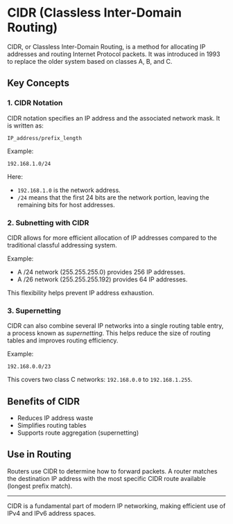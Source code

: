 
# CIDR (Classless Inter-Domain Routing)

CIDR, or Classless Inter-Domain Routing, is a method for allocating IP addresses and routing Internet Protocol packets. It was introduced in 1993 to replace the older system based on classes A, B, and C.

## Key Concepts

### 1. CIDR Notation
CIDR notation specifies an IP address and the associated network mask. It is written as:

```
IP_address/prefix_length
```

Example:
```
192.168.1.0/24
```

Here:
- `192.168.1.0` is the network address.
- `/24` means that the first 24 bits are the network portion, leaving the remaining bits for host addresses.

### 2. Subnetting with CIDR
CIDR allows for more efficient allocation of IP addresses compared to the traditional classful addressing system.

Example:
- A /24 network (255.255.255.0) provides 256 IP addresses.
- A /26 network (255.255.255.192) provides 64 IP addresses.

This flexibility helps prevent IP address exhaustion.

### 3. Supernetting
CIDR can also combine several IP networks into a single routing table entry, a process known as *supernetting*. This helps reduce the size of routing tables and improves routing efficiency.

Example:
```
192.168.0.0/23
```
This covers two class C networks: `192.168.0.0` to `192.168.1.255`.

## Benefits of CIDR
- Reduces IP address waste
- Simplifies routing tables
- Supports route aggregation (supernetting)

## Use in Routing
Routers use CIDR to determine how to forward packets. A router matches the destination IP address with the most specific CIDR route available (longest prefix match).

---

CIDR is a fundamental part of modern IP networking, making efficient use of IPv4 and IPv6 address spaces.

